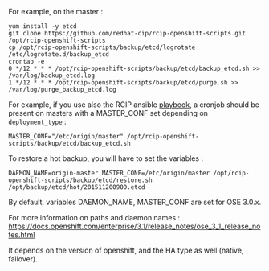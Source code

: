 For example, on the master :

    yum install -y etcd
    git clone https://github.com/redhat-cip/rcip-openshift-scripts.git /opt/rcip-openshift-scripts
    cp /opt/rcip-openshift-scripts/backup/etcd/logrotate /etc/logrotate.d/backup_etcd
    crontab -e
    0 */12 * * * /opt/rcip-openshift-scripts/backup/etcd/backup_etcd.sh >> /var/log/backup_etcd.log
    1 */12 * * * /opt/rcip-openshift-scripts/backup/etcd/purge.sh >> /var/log/purge_backup_etcd.log

For example, if you use also the RCIP ansible [playbook](https://github.com/redhat-cip/rcip-openshift-ansible), a cronjob should be present on masters with a MASTER_CONF set depending on <code>deployment_type</code> :

    MASTER_CONF="/etc/origin/master" /opt/rcip-openshift-scripts/backup/etcd/backup_etcd.sh

To restore a hot backup, you will have to set the variables :

    DAEMON_NAME=origin-master MASTER_CONF=/etc/origin/master /opt/rcip-openshift-scripts/backup/etcd/restore.sh /opt/backup/etcd/hot/201511200900.etcd

By default, variables DAEMON_NAME, MASTER_CONF are set for OSE 3.0.x.

For more information on paths and daemon names :
https://docs.openshift.com/enterprise/3.1/release_notes/ose_3_1_release_notes.html

It depends on the version of openshift, and the HA type as well (native, failover).
